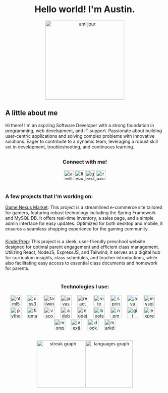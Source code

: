 <div style="text-align:center;">
<h1>Hello world! I'm Austin.</h1>
  <img src="https://media.giphy.com/media/v1.Y2lkPTc5MGI3NjExcTJoZGQybG80Y2Rpdjd3NjU5eXpwMTIxaHUzcTY1eHk2amFuNHFsbiZlcD12MV9pbnRlcm5hbF9naWZfYnlfaWQmY3Q9Zw/qgQUggAC3Pfv687qPC/giphy.gif" height="250" alt="amiljour" />
</div>

###
<!-- Bio / Summery of myself -->
<h2>A little about me  </h2>


<p>
  Hi there! I'm an aspiring Software Developer with a strong foundation in programming, web development, and IT support. Passionate about building user-centric applications and solving complex problems with innovative solutions. Eager to contribute to a dynamic team, leveraging a robust skill set in development, troubleshooting, and continuous learning.
</p>

##

<h3 align="center">Connect with me!</h3>

<div align="center">
  <img src="https://komarev.com/ghpvc/?username=amiljour&color=73bb4e&style=for-the-badge" height="30" alt="amiljour" />
  <a href="https://www.linkedin.com/in/austinmiljour/" target="_blank"> <img src="https://img.shields.io/static/v1?message=LinkedIn&logo=linkedin&label=&color=0077B5&logoColor=white&labelColor=&style=for-the-badge" height="30" alt="linkedin logo"  />
  </a>
  <a href="mailto:austinmiljour@gmail.com" target="_blank"> <img src="https://img.shields.io/static/v1?message=Gmail&logo=gmail&label=&color=D14836&logoColor=white&labelColor=&style=for-the-badge" height="30" alt="gmail logo"  />
  </a> 
  <a href="https://drive.google.com/file/d/1uNdvAGsZtkcbQboHns0otbYzkT7TiEkP/view?usp=sharing" target="_blank"> <img src="https://img.shields.io/badge/resume-rebeccapurple?style=for-the-badge&logo=libreoffice&link=https%3A%2F%2Fdrive.google.com%2Ffile%2Fd%2F1uNdvAGsZtkcbQboHns0otbYzkT7TiEkP%2Fview%3Fusp%3Dsharing" height="30" alt="resume"  />
  </a>
</div>

#

<!-- Some of my best projects -->
<!-- <h3>Here are some of my best projects:</h3>

#

A project that I am currently working of is <a href="https://github.com/amiljour/Game_Nexus_Market"> Game Nexus Market </a>. This project is a streamlined e-commerce site tailored for gamers, featuring robust technology including the Spring Framework and MySQL DB. It offers real-time inventory, a sales page, and a simple admin interface for easy updates. Optimized for both desktop and mobile, it ensures a seamless shopping experience for the gaming community.

#

A project that I am currently working of is <a href="https://github.com/amiljour/Game_Nexus_Market"> Game Nexus Market </a>. This project is a streamlined e-commerce site tailored for gamers, featuring robust technology including the Spring Framework and MySQL DB. It offers real-time inventory, a sales page, and a simple admin interface for easy updates. Optimized for both desktop and mobile, it ensures a seamless shopping experience for the gaming community.

#

A project that I am currently working of is <a href="https://github.com/amiljour/Game_Nexus_Market"> Game Nexus Market </a>. This project is a streamlined e-commerce site tailored for gamers, featuring robust technology including the Spring Framework and MySQL DB. It offers real-time inventory, a sales page, and a simple admin interface for easy updates. Optimized for both desktop and mobile, it ensures a seamless shopping experience for the gaming community.

#

A project that I am currently working of is <a href="https://github.com/amiljour/Game_Nexus_Market"> Game Nexus Market </a>. This project is a streamlined e-commerce site tailored for gamers, featuring robust technology including the Spring Framework and MySQL DB. It offers real-time inventory, a sales page, and a simple admin interface for easy updates. Optimized for both desktop and mobile, it ensures a seamless shopping experience for the gaming community.

# -->

<!-- Projects in progress -->
<h3>A few projects that I'm working on:</h3>

<a href="https://github.com/amiljour/Game_Nexus_Market">Game Nexus Market</a>:
This project is a streamlined e-commerce site tailored for gamers, featuring robust technology including the Spring Framework and MySQL DB. It offers real-time inventory, a sales page, and a simple admin interface for easy updates. Optimized for both desktop and mobile, it ensures a seamless shopping experience for the gaming community.

###

<a href="https://github.com/amiljour/PreSchool-Project">KinderPrep</a>:
This project is a sleek, user-friendly preschool website designed for optimal parent engagement and efficient class management. Utilizing React, NodeJS, ExpressJS, and Tailwind, it serves as a digital hub for curriculum insights, class schedules, and teacher introductions, while also facilitating easy access to essential class documents and homework for parents.

<!-- ###

<a href="https://github.com/amiljour/ScreenScope">ScreenScope</a>:
A project that I am currently working of is . This project is a streamlined e-commerce site tailored for gamers, featuring robust technology including the Spring Framework and MySQL DB. It offers real-time inventory, a sales page, and a simple admin interface for easy updates. Optimized for both desktop and mobile, it ensures a seamless shopping experience for the gaming community.

###

<a href="https://github.com/amiljour/PlatePlanner">PlatePlanner</a>:
A project that I am currently working of is  This project is a streamlined e-commerce site tailored for gamers, featuring robust technology including the Spring Framework and MySQL DB. It offers real-time inventory, a sales page, and a simple admin interface for easy updates. Optimized for both desktop and mobile, it ensures a seamless shopping experience for the gaming community. -->

#

<!-- Tools and Languages that I can use -->
<div align="center">
  <h3>Technologies I use:</h3>
  <img src="https://skillicons.dev/icons?i=html" height="35" alt="html5 logo"  />
  <img width="10" />
  <img src="https://skillicons.dev/icons?i=css" height="35" alt="css3 logo"  />
  <img width="10" />
  <img src="https://skillicons.dev/icons?i=tailwind" height="35" alt="tailwindcss logo"  />
  <img width="10" />
  <img src="https://skillicons.dev/icons?i=js" height="35" alt="javascript logo"  />
  <img width="10" />
  <img src="https://skillicons.dev/icons?i=react" height="35" alt="react logo"  />
  <img width="10" />
  <img src="https://skillicons.dev/icons?i=vite" height="35" alt="vite logo"  />
  <img width="10" />
  <img src="https://skillicons.dev/icons?i=spring" height="35" alt="spring logo"  />
  <img width="10" />
  <img src="https://skillicons.dev/icons?i=java" height="35" alt="java logo"  />
  <img width="10" />
  <img src="https://skillicons.dev/icons?i=mysql" height="35" alt="mysql logo"  />
  <img width="10" />
  <img src="https://skillicons.dev/icons?i=py" height="35" alt="python logo"  />
  <img width="10" />
  <img src="https://skillicons.dev/icons?i=figma" height="35" alt="figma logo"  />
  <img width="10" />
  <img src="https://skillicons.dev/icons?i=vscode" height="35" alt="vscode logo"  />
  <img width="10" />
  <img src="https://skillicons.dev/icons?i=ps" height="35" alt="adobephotoshop logo"  />
  <img width="10" />
  <img src="https://skillicons.dev/icons?i=nodejs" height="35" alt="nodejs logo"  />
  <img width="10" />
  <img src="https://skillicons.dev/icons?i=bootstrap" height="35" alt="bootstrap logo"  />
  <img width="10" />
  <img src="https://cdn.jsdelivr.net/gh/devicons/devicon/icons/npm/npm-original-wordmark.svg" height="35" alt="npm logo"  />
  <img width="10" />
  <img src="https://skillicons.dev/icons?i=git" height="35" alt="git logo"  />
  <img width="10" />
  <img src="https://skillicons.dev/icons?i=express" height="35" alt="express logo"  />
  <img width="10" />
  <img src="https://skillicons.dev/icons?i=mongodb" height="35" alt="mongodb logo"  />
  <img width="10" />
  <img src="https://skillicons.dev/icons?i=nextjs" height="35" alt="nextjs logo"  />
  <img width="10" />
  <img src="https://skillicons.dev/icons?i=docker" height="35" alt="docker logo"  />
  <img width="10" />
  <img src="https://skillicons.dev/icons?i=md" height="35" alt="markdown logo"  />
</div>

##

<div align="center">
  <img src="https://streak-stats.demolab.com?user=amiljour&locale=en&mode=daily&theme=dracula&hide_border=false&border_radius=5&order=3" height="150" alt="streak graph"  />
  <img src="https://github-readme-stats.vercel.app/api/top-langs?username=amiljour&locale=en&hide_title=false&layout=compact&card_width=320&langs_count=5&theme=github_dark&hide_border=false&order=2" height="150" alt="languages graph"  />
</div>